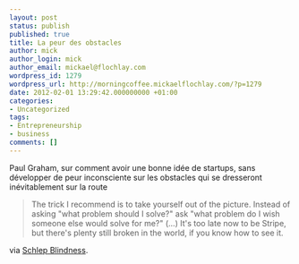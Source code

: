```yaml
---
layout: post
status: publish
published: true
title: La peur des obstacles
author: mick
author_login: mick
author_email: mickael@flochlay.com
wordpress_id: 1279
wordpress_url: http://morningcoffee.mickaelflochlay.com/?p=1279
date: 2012-02-01 13:29:42.000000000 +01:00
categories:
- Uncategorized
tags:
- Entrepreneurship
- business
comments: []
---
```

Paul Graham, sur comment avoir une bonne idée de startups, sans développer de peur inconsciente sur les obstacles qui se dresseront inévitablement sur la route
<blockquote>The trick I recommend is to take yourself out of the picture. Instead of asking "what problem should I solve?" ask "what problem do I wish someone else would solve for me?" (...) It's too late now to be Stripe, but there's plenty still broken in the world, if you know how to see it.</blockquote>
via <a href="http://www.paulgraham.com/schlep.html">Schlep Blindness</a>.
